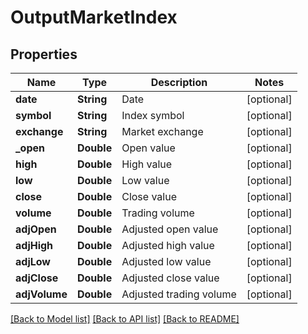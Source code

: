 # OutputMarketIndex

## Properties
Name | Type | Description | Notes
------------ | ------------- | ------------- | -------------
**date** | **String** | Date | [optional] 
**symbol** | **String** | Index symbol | [optional] 
**exchange** | **String** | Market exchange | [optional] 
**_open** | **Double** | Open value | [optional] 
**high** | **Double** | High value | [optional] 
**low** | **Double** | Low value | [optional] 
**close** | **Double** | Close value | [optional] 
**volume** | **Double** | Trading volume | [optional] 
**adjOpen** | **Double** | Adjusted open value | [optional] 
**adjHigh** | **Double** | Adjusted high value | [optional] 
**adjLow** | **Double** | Adjusted low value | [optional] 
**adjClose** | **Double** | Adjusted close value | [optional] 
**adjVolume** | **Double** | Adjusted trading volume | [optional] 

[[Back to Model list]](../README.md#documentation-for-models) [[Back to API list]](../README.md#documentation-for-api-endpoints) [[Back to README]](../README.md)


